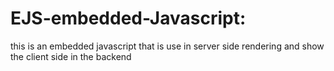# EJS-embedded-Javascript:
this is an embedded javascript that is use in server side rendering and show the client side in the backend 
